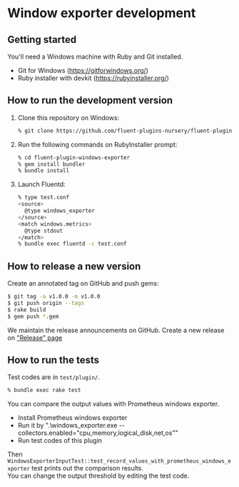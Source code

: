 # Window exporter development

## Getting started

You'll need a Windows machine with Ruby and Git installed.

 * Git for Windows (https://gitforwindows.org/)
 * Ruby installer with devkit (https://rubyinstaller.org/)

## How to run the development version

 1. Clone this repository on Windows:
    ```sh
    % git clone https://github.com/fluent-plugins-nursery/fluent-plugin-windows-exporter/
    ```
 2. Run the following commands on RubyInstaller prompt:
    ```sh
    % cd fluent-plugin-windows-exporter
    % gem install bundler
    % bundle install
    ```
 3. Launch Fluentd:
    ```sh
    % type test.conf
    <source>
      @type windows_exporter
    </source>
    <match windows.metrics>
      @type stdout
    </match>
    % bundle exec fluentd -c test.conf
    ```

## How to release a new version

Create an annotated tag on GitHub and push gems:

```sh
$ git tag -a v1.0.0 -m v1.0.0
$ git push origin --tags
$ rake build
$ gem push *.gem
```

We maintain the release announcements on GitHub. Create a new release on ["Release" page](https://github.com/fluent-plugins-nursery/fluent-plugin-windows-exporter/releases)

## How to run the tests

Test codes are in `test/plugin/`.

```sh
% bundle exec rake test
```

You can compare the output values with Prometheus windows exporter.

* Install Prometheus windows exporter
* Run it by ".\windows_exporter.exe --collectors.enabled="cpu,memory,logical_disk,net,os""
* Run test codes of this plugin

Then `WindowsExporterInputTest::test_record_values_with_prometheus_windows_exporter` test prints out the comparison results.  
You can change the output threshold by editing the test code.
